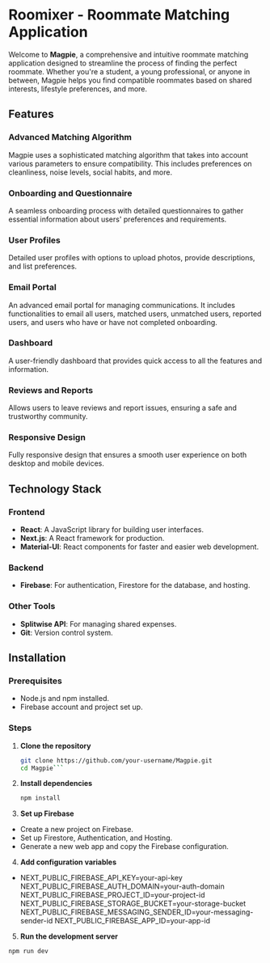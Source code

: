 # Roomixer - Roommate Matching Application
Welcome to **Magpie**, a comprehensive and intuitive roommate matching application designed to streamline the process of finding the perfect roommate. Whether you're a student, a young professional, or anyone in between, Magpie helps you find compatible roommates based on shared interests, lifestyle preferences, and more.

## Features

### Advanced Matching Algorithm
Magpie uses a sophisticated matching algorithm that takes into account various parameters to ensure compatibility. This includes preferences on cleanliness, noise levels, social habits, and more.

### Onboarding and Questionnaire
A seamless onboarding process with detailed questionnaires to gather essential information about users' preferences and requirements.

### User Profiles
Detailed user profiles with options to upload photos, provide descriptions, and list preferences.

### Email Portal
An advanced email portal for managing communications. It includes functionalities to email all users, matched users, unmatched users, reported users, and users who have or have not completed onboarding.

### Dashboard
A user-friendly dashboard that provides quick access to all the features and information.

### Reviews and Reports
Allows users to leave reviews and report issues, ensuring a safe and trustworthy community.

### Responsive Design
Fully responsive design that ensures a smooth user experience on both desktop and mobile devices.

## Technology Stack

### Frontend
- **React**: A JavaScript library for building user interfaces.
- **Next.js**: A React framework for production.
- **Material-UI**: React components for faster and easier web development.

### Backend
- **Firebase**: For authentication, Firestore for the database, and hosting.

### Other Tools
- **Splitwise API**: For managing shared expenses.
- **Git**: Version control system.

## Installation

### Prerequisites
- Node.js and npm installed.
- Firebase account and project set up.

### Steps
1. **Clone the repository**
   ```bash
   git clone https://github.com/your-username/Magpie.git
   cd Magpie```
2. **Install dependencies**
   ```bash
   npm install
3. **Set up Firebase**
  - Create a new project on Firebase.
  - Set up Firestore, Authentication, and Hosting.
  - Generate a new web app and copy the Firebase configuration.
4. **Add configuration variables**
  - NEXT_PUBLIC_FIREBASE_API_KEY=your-api-key
    NEXT_PUBLIC_FIREBASE_AUTH_DOMAIN=your-auth-domain
    NEXT_PUBLIC_FIREBASE_PROJECT_ID=your-project-id
    NEXT_PUBLIC_FIREBASE_STORAGE_BUCKET=your-storage-bucket
    NEXT_PUBLIC_FIREBASE_MESSAGING_SENDER_ID=your-messaging-sender-id
    NEXT_PUBLIC_FIREBASE_APP_ID=your-app-id
5. **Run the development server**
  ```bash
  npm run dev
